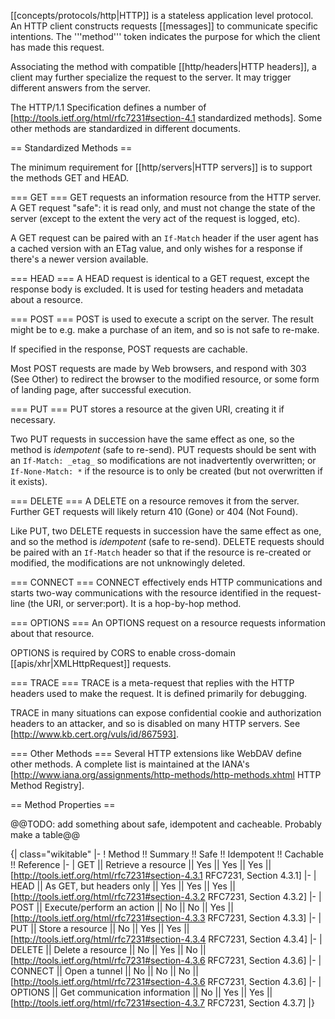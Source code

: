 [[concepts/protocols/http|HTTP]] is a stateless application level protocol. An HTTP client constructs requests [[messages]] to communicate specific intentions. The '''method''' token indicates the purpose for which the client has made this request.

Associating the method with compatible [[http/headers|HTTP headers]], a client may further specialize the request to the server. It may trigger different answers from the server.

The HTTP/1.1 Specification defines a number of [http://tools.ietf.org/html/rfc7231#section-4.1 standardized methods]. Some other methods are standardized in different documents.

== Standardized Methods ==

The minimum requirement for [[http/servers|HTTP servers]] is to support the methods GET and HEAD.

=== GET ===
GET requests an information resource from the HTTP server. A GET request "safe": it is read only, and must not change the state of the server (except to the extent the very act of the request is logged, etc).

A GET request can be paired with an `If-Match` header if the user agent has a cached version with an ETag value, and only wishes for a response if there's a newer version available.

=== HEAD ===
A HEAD request is identical to a GET request, except the response body is excluded. It is used for testing headers and metadata about a resource.

=== POST ===
POST is used to execute a script on the server. The result might be to e.g. make a purchase of an item, and so is not safe to re-make.

If specified in the response, POST requests are cachable.

Most POST requests are made by Web browsers, and respond with 303 (See Other) to redirect the browser to the modified resource, or some form of landing page, after successful execution.

=== PUT ===
PUT stores a resource at the given URI, creating it if necessary.

Two PUT requests in succession have the same effect as one, so the method is _idempotent_ (safe to re-send). PUT requests should be sent with an `If-Match: _etag_` so modifications are not inadvertently overwritten; or `If-None-Match: *` if the resource is to only be created (but not overwritten if it exists).

=== DELETE ===
A DELETE on a resource removes it from the server. Further GET requests will likely return 410 (Gone) or 404 (Not Found).

Like PUT, two DELETE requests in succession have the same effect as one, and so the method is _idempotent_ (safe to re-send). DELETE requests should be paired with an `If-Match` header so that if the resource is re-created or modified, the modifications are not unknowingly deleted.

=== CONNECT ===
CONNECT effectively ends HTTP communications and starts two-way communications with the resource identified in the request-line (the URI, or server:port). It is a hop-by-hop method.

=== OPTIONS ===
An OPTIONS request on a resource requests information about that resource.

OPTIONS is required by CORS to enable cross-domain [[apis/xhr|XMLHttpRequest]] requests.

=== TRACE ===
TRACE is a meta-request that replies with the HTTP headers used to make the request. It is defined primarily for debugging.

TRACE in many situations can expose confidential cookie and authorization headers to an attacker, and so is disabled on many HTTP servers. See [http://www.kb.cert.org/vuls/id/867593].

=== Other Methods ===
Several HTTP extensions like WebDAV define other methods. A complete list is maintained at the IANA's [http://www.iana.org/assignments/http-methods/http-methods.xhtml HTTP Method Registry].

== Method Properties ==

@@TODO: add something about safe, idempotent and cacheable. Probably make a table@@

{| class="wikitable"
|-
! Method !! Summary !! Safe !! Idempotent !! Cachable !! Reference
|-
| GET || Retrieve a resource || Yes || Yes || Yes || [http://tools.ietf.org/html/rfc7231#section-4.3.1 RFC7231, Section 4.3.1]
|-
| HEAD || As GET, but headers only || Yes || Yes || Yes || [http://tools.ietf.org/html/rfc7231#section-4.3.2 RFC7231, Section 4.3.2]
|-
| POST || Execute/perform an action || No || No || Yes || [http://tools.ietf.org/html/rfc7231#section-4.3.3 RFC7231, Section 4.3.3]
|-
| PUT || Store a resource || No || Yes || Yes || [http://tools.ietf.org/html/rfc7231#section-4.3.4 RFC7231, Section 4.3.4]
|-
| DELETE || Delete a resource || No || Yes || No || [http://tools.ietf.org/html/rfc7231#section-4.3.6 RFC7231, Section 4.3.6]
|-
| CONNECT || Open a tunnel || No || No || No || [http://tools.ietf.org/html/rfc7231#section-4.3.6 RFC7231, Section 4.3.6]
|-
| OPTIONS || Get communication information || No || Yes || Yes || [http://tools.ietf.org/html/rfc7231#section-4.3.7 RFC7231, Section 4.3.7]
|}